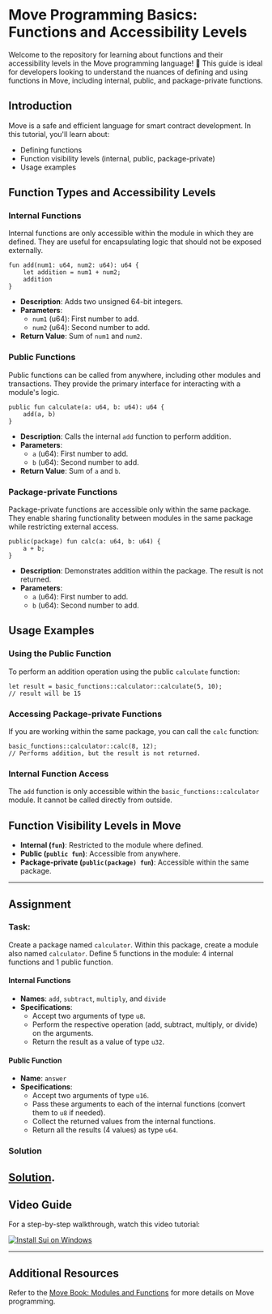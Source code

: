 # Move Programming Basics: Functions and Accessibility Levels

Welcome to the repository for learning about functions and their accessibility levels in the Move programming language! 🚀 This guide is ideal for developers looking to understand the nuances of defining and using functions in Move, including internal, public, and package-private functions.

## Introduction
Move is a safe and efficient language for smart contract development. In this tutorial, you'll learn about:
- Defining functions
- Function visibility levels (internal, public, package-private)
- Usage examples

## Function Types and Accessibility Levels

### Internal Functions
Internal functions are only accessible within the module in which they are defined. They are useful for encapsulating logic that should not be exposed externally.
```move
fun add(num1: u64, num2: u64): u64 {
    let addition = num1 + num2;
    addition
}
```
- **Description**: Adds two unsigned 64-bit integers.
- **Parameters**:
  - `num1` (u64): First number to add.
  - `num2` (u64): Second number to add.
- **Return Value**: Sum of `num1` and `num2`.

### Public Functions
Public functions can be called from anywhere, including other modules and transactions. They provide the primary interface for interacting with a module's logic.
```move
public fun calculate(a: u64, b: u64): u64 {
    add(a, b)
}
```
- **Description**: Calls the internal `add` function to perform addition.
- **Parameters**:
  - `a` (u64): First number to add.
  - `b` (u64): Second number to add.
- **Return Value**: Sum of `a` and `b`.

### Package-private Functions
Package-private functions are accessible only within the same package. They enable sharing functionality between modules in the same package while restricting external access.
```move
public(package) fun calc(a: u64, b: u64) {
    a + b;
}
```
- **Description**: Demonstrates addition within the package. The result is not returned.
- **Parameters**:
  - `a` (u64): First number to add.
  - `b` (u64): Second number to add.

## Usage Examples

### Using the Public Function
To perform an addition operation using the public `calculate` function:
```move
let result = basic_functions::calculator::calculate(5, 10);
// result will be 15
```

### Accessing Package-private Functions
If you are working within the same package, you can call the `calc` function:
```move
basic_functions::calculator::calc(8, 12);
// Performs addition, but the result is not returned.
```

### Internal Function Access
The `add` function is only accessible within the `basic_functions::calculator` module. It cannot be called directly from outside.

## Function Visibility Levels in Move
- **Internal (`fun`)**: Restricted to the module where defined.
- **Public (`public fun`)**: Accessible from anywhere.
- **Package-private (`public(package) fun`)**: Accessible within the same package.

---

## Assignment

### Task:
Create a package named `calculator`. Within this package, create a module also named `calculator`. Define 5 functions in the module: 4 internal functions and 1 public function. 

#### Internal Functions
- **Names**: `add`, `subtract`, `multiply`, and `divide`
- **Specifications**:
  - Accept two arguments of type `u8`.
  - Perform the respective operation (add, subtract, multiply, or divide) on the arguments.
  - Return the result as a value of type `u32`.

#### Public Function
- **Name**: `answer`
- **Specifications**:
  - Accept two arguments of type `u16`.
  - Pass these arguments to each of the internal functions (convert them to `u8` if needed).
  - Collect the returned values from the internal functions.
  - Return all the results (4 values) as type `u64`.

### Solution
[Solution](https://move-book.com/reference/functions.html).
---


## Video Guide

For a step-by-step walkthrough, watch this video tutorial:

[![Install Sui on Windows](https://img.youtube.com/vi/owSlmn_-p3I/0.jpg)](https://youtu.be/TmFJKKmGb-0)

---

## Additional Resources

Refer to the [Move Book: Modules and Functions](https://move-book.com/reference/functions.html) for more details on Move programming.
